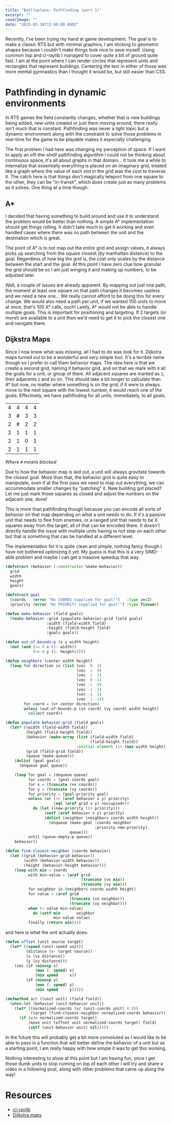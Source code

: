 ```yaml
---
title: "Battleplans: Pathfinding (part 1)"
excerpt: ""
coverImage: ""
date: "2025-03-30T13:00:00.000Z"
---
```


Recently, I've been trying my hand at game development. The goal is to make a classic RTS but with minimal graphics, I am sticking to geometric shapes because I couldn't make things look nice to save myself. Using common lisp and cl-raylib I managed to cover quite a bit of ground quite fast. I am at the point where I can render circles that represent units and rectangles that represent buildings. Centering the text in either of those was more mental gymnastics than I thought it would be, but still easier than CSS.

# Pathfinding in dynamic environments

In RTS games the field constantly changes, whether that is new buildings being added, new units created or just them moving around, there really isn't much that is constant. Pathfinding was never a light topic but a dynamic environment along with the constraint to solve those problems in real-time for the game to be playable makes it especially challenging.

The first problem I had here was changing my perception of space. If I want to apply an off-the-shelf pathfinding algorithm I could not be thinking about continuous space, it's all about graphs in that domain... It took me a while to internalize that essentially everything is placed on an imaginary grid, treated like a graph where the value of each slot in the grid was the cost to traverse it. The catch here is that things don't magically teleport from one square to the other, they can be "in-transit", which does create just as many problems as it solves. One thing at a time though.

## A*

I decided that having something to build around and use it to understand the problem would be better than nothing. A simple A* implementation should get things rolling. It didn't take much to get it working and even handled cases where there was no path between the unit and the destination which is great.

The point of A* is to not map out the entire grid and assign values, it always picks up searching from the square closest (by manhattan distance) to the goal. Regardless of how big the grid is, the cost only scales by the distance between the start and the goal. At this point I have zero clue how granular the grid should be so I am just winging it and making up numbers, to be adjusted later.

Well, a couple of issues are already apparent. By mapping out just one path, the moment at least one square on that path changes it becomes useless and we need a new one... We really cannot afford to be doing this for every change. We would also need a path per unit, if we wanted 100 units to move at once, that's 100 A* calls, ouch! Lastly, A* would not be able to handle multiple goals. This is important for positioning and targeting. If 2 targets (or more!) are available to a unit then we'd need to get it to pick the closest one and navigate there.

## Dijkstra Maps

Since I now knew what was missing, all I had to do was look for it. Dijkstra maps turned out to be a wonderful and very simple tool. It's a terrible name though so I prefer to call them behavior maps. The idea here is that we create a second grid, naming it behavior grid, and on that we mark with `0` all the goals for a unit, or group of them. All adjacent squares are marked as `1`, their adjacents `2` and so on. This should take a bit longer to calculate than A* but now, no matter where something is on the grid, if it were to always move to the next square with the lowest number, it would reach one of the goals. Effectively, we have pathfinding for all units, immediately, to all goals.

|   |   |   |   |
|---|---|---|---|
| 4 | 4 | 4 | 4 |
| 3 | # | 3 | 3 |
| 2 | # | 2 | 2 |
| 2 | 1 | 1 | 1 |
| 2 | 1 | 0 | 1 |
| 2 | 1 | 1 | 1 |

_Where `#` means blocked_

Due to how the behavior map is laid out, a unit will always gravitate towards the closest goal. More than that, the behavior grid is quite easy to manipulate, even if at the first pass we need to map out everything, we can accommodate smaller changes by "patching" it. New building got placed? Let me just mark those squares as closed and adjust the numbers on the adjacent one, done!

This is more than pathfinding though because you can encode all sorts of behavior on that map depending on what a unit needs to do. If it's a passive unit that needs to flee from enemies, or a ranged unit that needs to be X squares away from the target, all of that can be encoded there. It doesn't directly handle the issue with multiple units having to not step on each other but that is something that can be handled at a different level.

The implementation for it is quite clean and simple, nothing fancy though I have not bothered optimizing it yet. My guess is that this is a very SIMD-able problem and maybe I can get a massive speedup that way.


```lisp
(defstruct (behavior (:constructor %make-behavior))
  grid
  width
  height
  goals)

(defstruct goal
  (coords   (error "No COORDS supplied for goal!")   :type vec2)
  (priority (error "No PRIORITY supplied for goal!") :type fixnum))

(defun make-behavior (field goals)
  (%make-behavior :grid (populate-behavior-grid field goals)
                  :width (field-width field)
                  :height (field-height field)
                  :goals goals))

(defun out-of-bounds-p (x y width height)
  (not (and (<= 0 x (1- width))
            (<= 0 y (1- height)))))

(defun neighbors (center width height)
  (loop for direction in (list (vec  0  1)
                               (vec  1  0)
                               (vec  1  1)
                               (vec  0 -1)
                               (vec -1  0)
                               (vec -1 -1)
                               (vec -1  1)
                               (vec  1 -1))
        for coord = (v+ center direction)
        unless (out-of-bounds-p (vx coord) (vy coord) width height)
          collect coord))

(defun populate-behavior-grid (field goals)
  (let* ((width (field-width field))
         (height (field-height field))
         (behavior (make-array (list (field-width field)
                                     (field-height field))
                               :initial-element (1+ (max width height))))
         (grid (field-grid field))
         (queue (make-queue)))
    (dolist (goal goals)
      (enqueue goal queue))

    (loop for goal = (dequeue queue)
          for coords = (goal-coords goal)
          for x = (truncate (vx coords))
          for y = (truncate (vy coords))
          for priority = (goal-priority goal)
          unless (or (<= (aref behavior x y) priority)
                     (eql (aref grid x y) +occupied+))
            do (let ((new-priority (1+ priority)))
                 (setf (aref behavior x y) priority)
                 (dolist (neighbor (neighbors coords width height))
                   (enqueue (make-goal :coords neighbor
                                       :priority new-priority)
                            queue)))
          until (queue-empty-p queue))
    behavior))

(defun find-closest-neighbor (coords behavior)
  (let ((grid (behavior-grid behavior))
        (width (behavior-width behavior))
        (height (behavior-height behavior)))
    (loop with min = coords
          with min-value = (aref grid
                                 (truncate (vx min))
                                 (truncate (vy min)))
          for neighbor in (neighbors coords width height)
          for value = (aref grid
                            (truncate (vx neighbor))
                            (truncate (vy neighbor)))
          when (< value min-value)
            do (setf min       neighbor
                     min-value value)
          finally (return min))))

```

and here is what the unit actually does:

```lisp
(defun offset (unit source target)
  (let* ((speed (unit-speed unit))
         (distance (v- target source))
         (x (vx distance))
         (y (vy distance)))
    (vec (if (minusp x)
             (max (- speed) x)
             (min speed     x))
         (if (minusp y)
             (max (- speed) y)
             (min speed     y)))))

(defmethod act ((unit unit) (field field))
  (when-let (behavior (unit-behavior unit))
    (let* ((normalized-coords (v/ (unit-coords unit) 8.0))
           (target (find-closest-neighbor normalized-coords behavior)))
      (if (v/= normalized-coords target)
          (move unit (offset unit normalized-coords target) field)
          (setf (unit-behavior unit) nil)))))
```


In the future this will probably get a bit more convoluted as I would like to be able to pass in a function that will better define the behavior of a unit but as a starting point, I am really happy with how simple it was to get this working.

Nothing interesting to show at this point but I am having fun, once I get those dumb units to stop running on top of each other I will try and share a video in a following post, along with other problems that came up along the way!

# Resources

- [cl-raylib](https://github.com/longlene/cl-raylib)
- [Dijkstra maps](https://www.roguebasin.com/index.php/Dijkstra_Maps_Visualized)
